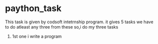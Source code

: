 # paython_task
This task is given by codsoft intetrnship program.
it gives 5 tasks we have to do atleast any three from these so,i do my three tasks
1. 1st one i write a program
